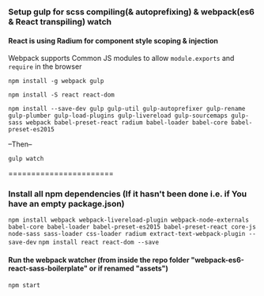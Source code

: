 ### Setup gulp for scss compiling(& autoprefixing) & webpack(es6 & React transpiling) watch
#### React is using Radium for component style scoping & injection
Webpack supports Common JS modules to allow ```module.exports``` and ```require``` in the browser


```npm install -g webpack gulp```


```npm install -S react react-dom```


```npm install --save-dev gulp gulp-util gulp-autoprefixer gulp-rename gulp-plumber gulp-load-plugins gulp-livereload gulp-sourcemaps gulp-sass webpack babel-preset-react radium babel-loader babel-core babel-preset-es2015 ```

–Then–

```gulp watch```


=======================
### Install all npm dependencies (If it hasn't been done i.e. if You have an empty package.json)
`npm install webpack webpack-livereload-plugin webpack-node-externals babel-core babel-loader babel-preset-es2015 babel-preset-react core-js node-sass sass-loader css-loader radium extract-text-webpack-plugin --save-dev`
`npm install react react-dom --save`

#### Run the webpack watcher (from inside the repo folder "webpack-es6-react-sass-boilerplate" or if renamed "assets")
`npm start`

